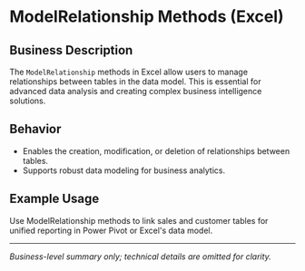 # ModelRelationship Methods (Excel)

## Business Description

The `ModelRelationship` methods in Excel allow users to manage relationships between tables in the data model. This is essential for advanced data analysis and creating complex business intelligence solutions.

## Behavior
- Enables the creation, modification, or deletion of relationships between tables.
- Supports robust data modeling for business analytics.

## Example Usage
Use ModelRelationship methods to link sales and customer tables for unified reporting in Power Pivot or Excel's data model.

---
*Business-level summary only; technical details are omitted for clarity.*
